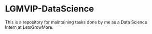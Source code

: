 # LGMVIP-DataScience
This is a repository for maintaining tasks done by me as a Data Science Intern at LetsGrowMore.

